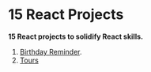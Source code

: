 # 15 React Projects

**15 React projects to solidify React skills.**

1. [Birthday Reminder](https://birthday-reminder-mk.netlify.app/).
2. [Tours](https://tours-mk.netlify.app/)